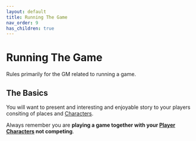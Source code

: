 ```yaml
---
layout: default
title: Running The Game
nav_order: 9
has_children: true
---
```

# Running The Game
Rules primarily for the GM related to running a game.

## The Basics
You will want to present and interesting and enjoyable story to your players consiting of places and [Characters](Game/Core/Characters).

Always remember you are **playing a game together with your [Player Characters](Game/Core/Terminology#Player%20Character) not competing**.